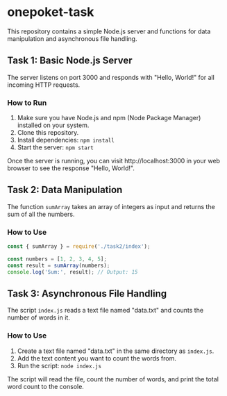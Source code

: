 # onepoket-task

This repository contains a simple Node.js server and functions for data manipulation and asynchronous file handling.

## Task 1: Basic Node.js Server

The server listens on port 3000 and responds with "Hello, World!" for all incoming HTTP requests.

### How to Run

1. Make sure you have Node.js and npm (Node Package Manager) installed on your system.
2. Clone this repository.
3. Install dependencies: `npm install`
4. Start the server: `npm start`

Once the server is running, you can visit http://localhost:3000 in your web browser to see the response "Hello, World!".

## Task 2: Data Manipulation

The function `sumArray` takes an array of integers as input and returns the sum of all the numbers.

### How to Use

```js
const { sumArray } = require('./task2/index');

const numbers = [1, 2, 3, 4, 5];
const result = sumArray(numbers);
console.log('Sum:', result); // Output: 15
```

## Task 3: Asynchronous File Handling

The script `index.js` reads a text file named "data.txt" and counts the number of words in it.

### How to Use

1. Create a text file named "data.txt" in the same directory as `index.js`.
2. Add the text content you want to count the words from.
3. Run the script: `node index.js`
   
The script will read the file, count the number of words, and print the total word count to the console.
